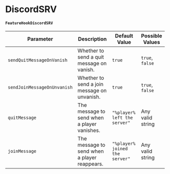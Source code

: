 # DiscordSRV

#### `FeatureHookDiscordSRV`

| Parameter                   | Description                                  | Default Value                  | Possible Values  |
| --------------------------- | -------------------------------------------- | ------------------------------ | ---------------- |
| `sendQuitMessageOnVanish`   | Whether to send a quit message on vanish.    | `true`                         | `true`, `false`  |
| `sendJoinMessageOnUnvanish` | Whether to send a join message on unvanish.  | `true`                         | `true`, `false`  |
| `quitMessage`               | The message to send when a player vanishes.  | `"%player% left the server"`   | Any valid string |
| `joinMessage`               | The message to send when a player reappears. | `"%player% joined the server"` | Any valid string |
